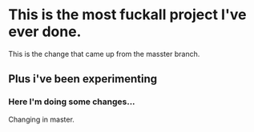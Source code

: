 # This is the most fuckall project I've ever done.

This is the change that came up from the masster branch.

## Plus i've been experimenting

### Here I'm doing some changes...

Changing in master.
